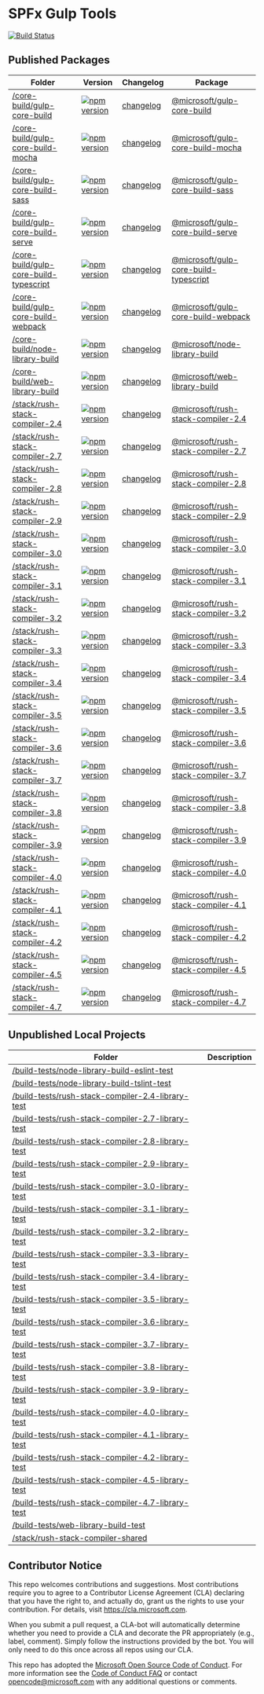 # SPFx Gulp Tools


[![Build Status](https://dev.azure.com/RushStack/GitHubProjects/_apis/build/status/rushstack/rushstack-legacy%20CI%20Build?branchName=main)](https://dev.azure.com/RushStack/GitHubProjects/_build/latest?definitionId=23&branchName=main)


<!-- GENERATED PROJECT SUMMARY START -->

## Published Packages

<!-- the table below was generated using the ./repo-scripts/repo-toolbox script -->

| Folder | Version | Changelog | Package |
| ------ | ------- | --------- | ------- |
| [/core-build/gulp-core-build](./core-build/gulp-core-build/) | [![npm version](https://badge.fury.io/js/%40microsoft%2Fgulp-core-build.svg)](https://badge.fury.io/js/%40microsoft%2Fgulp-core-build) | [changelog](./core-build/gulp-core-build/CHANGELOG.md) | [@microsoft/gulp-core-build](https://www.npmjs.com/package/@microsoft/gulp-core-build) |
| [/core-build/gulp-core-build-mocha](./core-build/gulp-core-build-mocha/) | [![npm version](https://badge.fury.io/js/%40microsoft%2Fgulp-core-build-mocha.svg)](https://badge.fury.io/js/%40microsoft%2Fgulp-core-build-mocha) | [changelog](./core-build/gulp-core-build-mocha/CHANGELOG.md) | [@microsoft/gulp-core-build-mocha](https://www.npmjs.com/package/@microsoft/gulp-core-build-mocha) |
| [/core-build/gulp-core-build-sass](./core-build/gulp-core-build-sass/) | [![npm version](https://badge.fury.io/js/%40microsoft%2Fgulp-core-build-sass.svg)](https://badge.fury.io/js/%40microsoft%2Fgulp-core-build-sass) | [changelog](./core-build/gulp-core-build-sass/CHANGELOG.md) | [@microsoft/gulp-core-build-sass](https://www.npmjs.com/package/@microsoft/gulp-core-build-sass) |
| [/core-build/gulp-core-build-serve](./core-build/gulp-core-build-serve/) | [![npm version](https://badge.fury.io/js/%40microsoft%2Fgulp-core-build-serve.svg)](https://badge.fury.io/js/%40microsoft%2Fgulp-core-build-serve) | [changelog](./core-build/gulp-core-build-serve/CHANGELOG.md) | [@microsoft/gulp-core-build-serve](https://www.npmjs.com/package/@microsoft/gulp-core-build-serve) |
| [/core-build/gulp-core-build-typescript](./core-build/gulp-core-build-typescript/) | [![npm version](https://badge.fury.io/js/%40microsoft%2Fgulp-core-build-typescript.svg)](https://badge.fury.io/js/%40microsoft%2Fgulp-core-build-typescript) | [changelog](./core-build/gulp-core-build-typescript/CHANGELOG.md) | [@microsoft/gulp-core-build-typescript](https://www.npmjs.com/package/@microsoft/gulp-core-build-typescript) |
| [/core-build/gulp-core-build-webpack](./core-build/gulp-core-build-webpack/) | [![npm version](https://badge.fury.io/js/%40microsoft%2Fgulp-core-build-webpack.svg)](https://badge.fury.io/js/%40microsoft%2Fgulp-core-build-webpack) | [changelog](./core-build/gulp-core-build-webpack/CHANGELOG.md) | [@microsoft/gulp-core-build-webpack](https://www.npmjs.com/package/@microsoft/gulp-core-build-webpack) |
| [/core-build/node-library-build](./core-build/node-library-build/) | [![npm version](https://badge.fury.io/js/%40microsoft%2Fnode-library-build.svg)](https://badge.fury.io/js/%40microsoft%2Fnode-library-build) | [changelog](./core-build/node-library-build/CHANGELOG.md) | [@microsoft/node-library-build](https://www.npmjs.com/package/@microsoft/node-library-build) |
| [/core-build/web-library-build](./core-build/web-library-build/) | [![npm version](https://badge.fury.io/js/%40microsoft%2Fweb-library-build.svg)](https://badge.fury.io/js/%40microsoft%2Fweb-library-build) | [changelog](./core-build/web-library-build/CHANGELOG.md) | [@microsoft/web-library-build](https://www.npmjs.com/package/@microsoft/web-library-build) |
| [/stack/rush-stack-compiler-2.4](./stack/rush-stack-compiler-2.4/) | [![npm version](https://badge.fury.io/js/%40microsoft%2Frush-stack-compiler-2.4.svg)](https://badge.fury.io/js/%40microsoft%2Frush-stack-compiler-2.4) | [changelog](./stack/rush-stack-compiler-2.4/CHANGELOG.md) | [@microsoft/rush-stack-compiler-2.4](https://www.npmjs.com/package/@microsoft/rush-stack-compiler-2.4) |
| [/stack/rush-stack-compiler-2.7](./stack/rush-stack-compiler-2.7/) | [![npm version](https://badge.fury.io/js/%40microsoft%2Frush-stack-compiler-2.7.svg)](https://badge.fury.io/js/%40microsoft%2Frush-stack-compiler-2.7) | [changelog](./stack/rush-stack-compiler-2.7/CHANGELOG.md) | [@microsoft/rush-stack-compiler-2.7](https://www.npmjs.com/package/@microsoft/rush-stack-compiler-2.7) |
| [/stack/rush-stack-compiler-2.8](./stack/rush-stack-compiler-2.8/) | [![npm version](https://badge.fury.io/js/%40microsoft%2Frush-stack-compiler-2.8.svg)](https://badge.fury.io/js/%40microsoft%2Frush-stack-compiler-2.8) | [changelog](./stack/rush-stack-compiler-2.8/CHANGELOG.md) | [@microsoft/rush-stack-compiler-2.8](https://www.npmjs.com/package/@microsoft/rush-stack-compiler-2.8) |
| [/stack/rush-stack-compiler-2.9](./stack/rush-stack-compiler-2.9/) | [![npm version](https://badge.fury.io/js/%40microsoft%2Frush-stack-compiler-2.9.svg)](https://badge.fury.io/js/%40microsoft%2Frush-stack-compiler-2.9) | [changelog](./stack/rush-stack-compiler-2.9/CHANGELOG.md) | [@microsoft/rush-stack-compiler-2.9](https://www.npmjs.com/package/@microsoft/rush-stack-compiler-2.9) |
| [/stack/rush-stack-compiler-3.0](./stack/rush-stack-compiler-3.0/) | [![npm version](https://badge.fury.io/js/%40microsoft%2Frush-stack-compiler-3.0.svg)](https://badge.fury.io/js/%40microsoft%2Frush-stack-compiler-3.0) | [changelog](./stack/rush-stack-compiler-3.0/CHANGELOG.md) | [@microsoft/rush-stack-compiler-3.0](https://www.npmjs.com/package/@microsoft/rush-stack-compiler-3.0) |
| [/stack/rush-stack-compiler-3.1](./stack/rush-stack-compiler-3.1/) | [![npm version](https://badge.fury.io/js/%40microsoft%2Frush-stack-compiler-3.1.svg)](https://badge.fury.io/js/%40microsoft%2Frush-stack-compiler-3.1) | [changelog](./stack/rush-stack-compiler-3.1/CHANGELOG.md) | [@microsoft/rush-stack-compiler-3.1](https://www.npmjs.com/package/@microsoft/rush-stack-compiler-3.1) |
| [/stack/rush-stack-compiler-3.2](./stack/rush-stack-compiler-3.2/) | [![npm version](https://badge.fury.io/js/%40microsoft%2Frush-stack-compiler-3.2.svg)](https://badge.fury.io/js/%40microsoft%2Frush-stack-compiler-3.2) | [changelog](./stack/rush-stack-compiler-3.2/CHANGELOG.md) | [@microsoft/rush-stack-compiler-3.2](https://www.npmjs.com/package/@microsoft/rush-stack-compiler-3.2) |
| [/stack/rush-stack-compiler-3.3](./stack/rush-stack-compiler-3.3/) | [![npm version](https://badge.fury.io/js/%40microsoft%2Frush-stack-compiler-3.3.svg)](https://badge.fury.io/js/%40microsoft%2Frush-stack-compiler-3.3) | [changelog](./stack/rush-stack-compiler-3.3/CHANGELOG.md) | [@microsoft/rush-stack-compiler-3.3](https://www.npmjs.com/package/@microsoft/rush-stack-compiler-3.3) |
| [/stack/rush-stack-compiler-3.4](./stack/rush-stack-compiler-3.4/) | [![npm version](https://badge.fury.io/js/%40microsoft%2Frush-stack-compiler-3.4.svg)](https://badge.fury.io/js/%40microsoft%2Frush-stack-compiler-3.4) | [changelog](./stack/rush-stack-compiler-3.4/CHANGELOG.md) | [@microsoft/rush-stack-compiler-3.4](https://www.npmjs.com/package/@microsoft/rush-stack-compiler-3.4) |
| [/stack/rush-stack-compiler-3.5](./stack/rush-stack-compiler-3.5/) | [![npm version](https://badge.fury.io/js/%40microsoft%2Frush-stack-compiler-3.5.svg)](https://badge.fury.io/js/%40microsoft%2Frush-stack-compiler-3.5) | [changelog](./stack/rush-stack-compiler-3.5/CHANGELOG.md) | [@microsoft/rush-stack-compiler-3.5](https://www.npmjs.com/package/@microsoft/rush-stack-compiler-3.5) |
| [/stack/rush-stack-compiler-3.6](./stack/rush-stack-compiler-3.6/) | [![npm version](https://badge.fury.io/js/%40microsoft%2Frush-stack-compiler-3.6.svg)](https://badge.fury.io/js/%40microsoft%2Frush-stack-compiler-3.6) | [changelog](./stack/rush-stack-compiler-3.6/CHANGELOG.md) | [@microsoft/rush-stack-compiler-3.6](https://www.npmjs.com/package/@microsoft/rush-stack-compiler-3.6) |
| [/stack/rush-stack-compiler-3.7](./stack/rush-stack-compiler-3.7/) | [![npm version](https://badge.fury.io/js/%40microsoft%2Frush-stack-compiler-3.7.svg)](https://badge.fury.io/js/%40microsoft%2Frush-stack-compiler-3.7) | [changelog](./stack/rush-stack-compiler-3.7/CHANGELOG.md) | [@microsoft/rush-stack-compiler-3.7](https://www.npmjs.com/package/@microsoft/rush-stack-compiler-3.7) |
| [/stack/rush-stack-compiler-3.8](./stack/rush-stack-compiler-3.8/) | [![npm version](https://badge.fury.io/js/%40microsoft%2Frush-stack-compiler-3.8.svg)](https://badge.fury.io/js/%40microsoft%2Frush-stack-compiler-3.8) | [changelog](./stack/rush-stack-compiler-3.8/CHANGELOG.md) | [@microsoft/rush-stack-compiler-3.8](https://www.npmjs.com/package/@microsoft/rush-stack-compiler-3.8) |
| [/stack/rush-stack-compiler-3.9](./stack/rush-stack-compiler-3.9/) | [![npm version](https://badge.fury.io/js/%40microsoft%2Frush-stack-compiler-3.9.svg)](https://badge.fury.io/js/%40microsoft%2Frush-stack-compiler-3.9) | [changelog](./stack/rush-stack-compiler-3.9/CHANGELOG.md) | [@microsoft/rush-stack-compiler-3.9](https://www.npmjs.com/package/@microsoft/rush-stack-compiler-3.9) |
| [/stack/rush-stack-compiler-4.0](./stack/rush-stack-compiler-4.0/) | [![npm version](https://badge.fury.io/js/%40microsoft%2Frush-stack-compiler-4.0.svg)](https://badge.fury.io/js/%40microsoft%2Frush-stack-compiler-4.0) | [changelog](./stack/rush-stack-compiler-4.0/CHANGELOG.md) | [@microsoft/rush-stack-compiler-4.0](https://www.npmjs.com/package/@microsoft/rush-stack-compiler-4.0) |
| [/stack/rush-stack-compiler-4.1](./stack/rush-stack-compiler-4.1/) | [![npm version](https://badge.fury.io/js/%40microsoft%2Frush-stack-compiler-4.1.svg)](https://badge.fury.io/js/%40microsoft%2Frush-stack-compiler-4.1) | [changelog](./stack/rush-stack-compiler-4.1/CHANGELOG.md) | [@microsoft/rush-stack-compiler-4.1](https://www.npmjs.com/package/@microsoft/rush-stack-compiler-4.1) |
| [/stack/rush-stack-compiler-4.2](./stack/rush-stack-compiler-4.2/) | [![npm version](https://badge.fury.io/js/%40microsoft%2Frush-stack-compiler-4.2.svg)](https://badge.fury.io/js/%40microsoft%2Frush-stack-compiler-4.2) | [changelog](./stack/rush-stack-compiler-4.2/CHANGELOG.md) | [@microsoft/rush-stack-compiler-4.2](https://www.npmjs.com/package/@microsoft/rush-stack-compiler-4.2) |
| [/stack/rush-stack-compiler-4.5](./stack/rush-stack-compiler-4.5/) | [![npm version](https://badge.fury.io/js/%40microsoft%2Frush-stack-compiler-4.5.svg)](https://badge.fury.io/js/%40microsoft%2Frush-stack-compiler-4.5) | [changelog](./stack/rush-stack-compiler-4.5/CHANGELOG.md) | [@microsoft/rush-stack-compiler-4.5](https://www.npmjs.com/package/@microsoft/rush-stack-compiler-4.5) |
| [/stack/rush-stack-compiler-4.7](./stack/rush-stack-compiler-4.7/) | [![npm version](https://badge.fury.io/js/%40microsoft%2Frush-stack-compiler-4.7.svg)](https://badge.fury.io/js/%40microsoft%2Frush-stack-compiler-4.7) | [changelog](./stack/rush-stack-compiler-4.7/CHANGELOG.md) | [@microsoft/rush-stack-compiler-4.7](https://www.npmjs.com/package/@microsoft/rush-stack-compiler-4.7) |


## Unpublished Local Projects

<!-- the table below was generated using the ./repo-scripts/repo-toolbox script -->

| Folder | Description |
| ------ | -----------|
| [/build-tests/node-library-build-eslint-test](./build-tests/node-library-build-eslint-test/) |  |
| [/build-tests/node-library-build-tslint-test](./build-tests/node-library-build-tslint-test/) |  |
| [/build-tests/rush-stack-compiler-2.4-library-test](./build-tests/rush-stack-compiler-2.4-library-test/) |  |
| [/build-tests/rush-stack-compiler-2.7-library-test](./build-tests/rush-stack-compiler-2.7-library-test/) |  |
| [/build-tests/rush-stack-compiler-2.8-library-test](./build-tests/rush-stack-compiler-2.8-library-test/) |  |
| [/build-tests/rush-stack-compiler-2.9-library-test](./build-tests/rush-stack-compiler-2.9-library-test/) |  |
| [/build-tests/rush-stack-compiler-3.0-library-test](./build-tests/rush-stack-compiler-3.0-library-test/) |  |
| [/build-tests/rush-stack-compiler-3.1-library-test](./build-tests/rush-stack-compiler-3.1-library-test/) |  |
| [/build-tests/rush-stack-compiler-3.2-library-test](./build-tests/rush-stack-compiler-3.2-library-test/) |  |
| [/build-tests/rush-stack-compiler-3.3-library-test](./build-tests/rush-stack-compiler-3.3-library-test/) |  |
| [/build-tests/rush-stack-compiler-3.4-library-test](./build-tests/rush-stack-compiler-3.4-library-test/) |  |
| [/build-tests/rush-stack-compiler-3.5-library-test](./build-tests/rush-stack-compiler-3.5-library-test/) |  |
| [/build-tests/rush-stack-compiler-3.6-library-test](./build-tests/rush-stack-compiler-3.6-library-test/) |  |
| [/build-tests/rush-stack-compiler-3.7-library-test](./build-tests/rush-stack-compiler-3.7-library-test/) |  |
| [/build-tests/rush-stack-compiler-3.8-library-test](./build-tests/rush-stack-compiler-3.8-library-test/) |  |
| [/build-tests/rush-stack-compiler-3.9-library-test](./build-tests/rush-stack-compiler-3.9-library-test/) |  |
| [/build-tests/rush-stack-compiler-4.0-library-test](./build-tests/rush-stack-compiler-4.0-library-test/) |  |
| [/build-tests/rush-stack-compiler-4.1-library-test](./build-tests/rush-stack-compiler-4.1-library-test/) |  |
| [/build-tests/rush-stack-compiler-4.2-library-test](./build-tests/rush-stack-compiler-4.2-library-test/) |  |
| [/build-tests/rush-stack-compiler-4.5-library-test](./build-tests/rush-stack-compiler-4.5-library-test/) |  |
| [/build-tests/rush-stack-compiler-4.7-library-test](./build-tests/rush-stack-compiler-4.7-library-test/) |  |
| [/build-tests/web-library-build-test](./build-tests/web-library-build-test/) |  |
| [/stack/rush-stack-compiler-shared](./stack/rush-stack-compiler-shared/) |  |
<!-- GENERATED PROJECT SUMMARY END -->

## Contributor Notice

This repo welcomes contributions and suggestions.  Most contributions require you to agree to a
Contributor License Agreement (CLA) declaring that you have the right to, and actually do, grant us
the rights to use your contribution. For details, visit https://cla.microsoft.com.

When you submit a pull request, a CLA-bot will automatically determine whether you need to provide
a CLA and decorate the PR appropriately (e.g., label, comment). Simply follow the instructions
provided by the bot. You will only need to do this once across all repos using our CLA.

This repo has adopted the [Microsoft Open Source Code of Conduct](https://opensource.microsoft.com/codeofconduct/).
For more information see the [Code of Conduct FAQ](https://opensource.microsoft.com/codeofconduct/faq/) or
contact [opencode@microsoft.com](mailto:opencode@microsoft.com) with any additional questions or comments.


